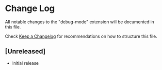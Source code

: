 # Change Log

All notable changes to the "debug-mode" extension will be documented in this file.

Check [Keep a Changelog](http://keepachangelog.com/) for recommendations on how to structure this file.

## [Unreleased]

- Initial release
